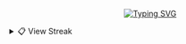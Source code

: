 <p align="center"> <a href="https://git.io/typing-svg"><img src="https://readme-typing-svg.herokuapp.com?font=Fira+Code&pause=1000&color=F7F7F7&width=435&lines=Hello+there%2C+I'm+NINJA!+%E2%98%95;Working+with+Discord+Projects+%E2%9C%85" alt="Typing SVG" /></a> </p>
<details> <summary>📋 View Streak</summary> <p align="center"> <a href="https://github.com/DenverCoder1/github-readme-streak-stats"> <img title="streak" alt="Daniel's Streak" src="https://github-readme-streak-stats.herokuapp.com/?user=DevSpen&theme=black-ice&hide_border=true&stroke=0000&background=0d1119&ring=60D9FA&fire=60D9FA&currStreakLabel=60D9FA" /> </a> </p>

<p align="left"> <p> My name is Daniel. I love coding, computers, and writing.</p> <ul> <li><strong>Product Management</strong> - I'm interested in product management/development (e.g. coming up with new ideas, improving existing things).</li> <li><strong>Documentation Supporter</strong> - You'll see me frequently contributing to documentation projects, as I enjoy writing.</li> <li><strong><em>Bot Designer for Discord</em></strong> - I'm expirenced in the application <em>Bot Designer for Discord</em>. I also help moderate and manage the BDFD server.</li> <li><strong>Still Learning</strong> - I'm exploring the Software Developement space, I don't consider myself a <em>expirenced</em> programmer. I'll continute exploring new languages and libaries as my journey progresses.</li> </ul> </p> 
